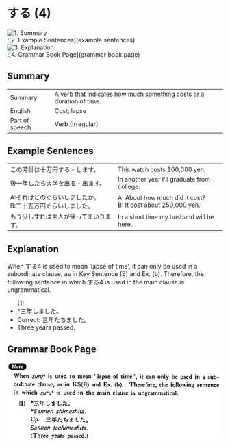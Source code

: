 # する (4)

![1. Summary](summary)<br>
![2. Example Sentences](example sentences)<br>
![3. Explanation](explanation)<br>
![4. Grammar Book Page](grammar book page)<br>


## Summary

<table><tr>   <td>Summary</td>   <td>A verb that indicates how much something costs or a duration of time.</td></tr><tr>   <td>English</td>   <td>Cost; lapse</td></tr><tr>   <td>Part of speech</td>   <td>Verb (Irregular)</td></tr></table>

## Example Sentences

<table><tr>   <td>この時計は十万円する・します。</td>   <td>This watch costs 100,000 yen.</td></tr><tr>   <td>後一年したら大学を出る・出ます。</td>   <td>In another year I'll graduate from college.</td></tr><tr>   <td>A:それはどのぐらいしましたか。  B:二十五万円ぐらいしました。</td>   <td>A: About how much did it cost?&emsp;&emsp;B: It cost about 250,000 yen.</td></tr><tr>   <td>もう少しすれば主人が帰ってまいります。</td>   <td>In a short time my husband will be here.</td></tr></table>

## Explanation

<p>When <span class="cloze">する</span>4 is used to mean 'lapse of time', it can only be used in a subordinate clause, as in Key Sentence (B) and Ex. (b). Therefore, the following sentence in which <span class="cloze">する</span>4 is used in the main clause is ungrammatical.</p>  <ul>(1) <li>*三年<span class="cloze">しました</span>。</li> <li>Correct: 三年たちました。</li> <li>Three years passed.</li> </ul>

## Grammar Book Page

![](../img/Basicする4.png)

